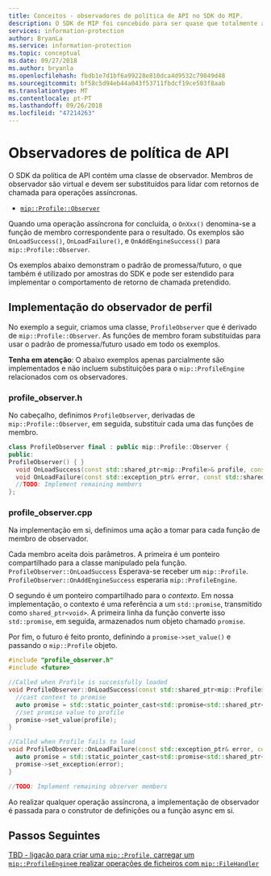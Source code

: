 ```yaml
---
title: Conceitos - observadores de política de API no SDK do MIP.
description: O SDK de MIP foi concebido para ser quase que totalmente assíncrono. Este artigo ajuda-o a compreender como os observadores de API de política são implementados e utilizados para assincronicidade.
services: information-protection
author: BryanLa
ms.service: information-protection
ms.topic: conceptual
ms.date: 09/27/2018
ms.author: bryanla
ms.openlocfilehash: fbdb1e7d1bf6a99228e810dca4d9532c79849d48
ms.sourcegitcommit: bf58c5d94eb44a043f53711fbdcf19ce503f8aab
ms.translationtype: MT
ms.contentlocale: pt-PT
ms.lasthandoff: 09/26/2018
ms.locfileid: "47214263"
---
```

# <a name="policy-api-observers"></a>Observadores de política de API

O SDK da política de API contém uma classe de observador. Membros de observador são virtual e devem ser substituídos para lidar com retornos de chamada para operações assíncronas.

- [`mip::Profile::Observer`](reference/class_mip_Profile_observer.md)

Quando uma operação assíncrona for concluída, o `OnXxx()` denomina-se a função de membro correspondente para o resultado. Os exemplos são `OnLoadSuccess()`, `OnLoadFailure()`, e `OnAddEngineSuccess()` para `mip::Profile::Observer`.

Os exemplos abaixo demonstram o padrão de promessa/futuro, o que também é utilizado por amostras do SDK e pode ser estendido para implementar o comportamento de retorno de chamada pretendido. 

## <a name="profile-observer-implementation"></a>Implementação do observador de perfil

No exemplo a seguir, criamos uma classe, `ProfileObserver` que é derivado de `mip::Profile::Observer`. As funções de membro foram substituídas para usar o padrão de promessa/futuro usado em todo os exemplos.

**Tenha em atenção**: O abaixo exemplos apenas parcialmente são implementados e não incluem substituições para o `mip::ProfileEngine` relacionados com os observadores.

### <a name="profileobserverh"></a>profile_observer.h

No cabeçalho, definimos `ProfileObserver`, derivadas de `mip::Profile::Observer`, em seguida, substituir cada uma das funções de membro.

```cpp
class ProfileObserver final : public mip::Profile::Observer {
public:
ProfileObserver() { }
  void OnLoadSuccess(const std::shared_ptr<mip::Profile>& profile, const std::shared_ptr<void>& context) override;
  void OnLoadFailure(const std::exception_ptr& error, const std::shared_ptr<void>& context) override;
  //TODO: Implement remaining members
};
```

### <a name="profileobservercpp"></a>profile_observer.cpp

Na implementação em si, definimos uma ação a tomar para cada função de membro de observador.

Cada membro aceita dois parâmetros. A primeira é um ponteiro compartilhado para a classe manipulado pela função. `ProfileObserver::OnLoadSuccess` Esperava-se receber um `mip::Profile`. `ProfileObserver::OnAddEngineSuccess` esperaria `mip::ProfileEngine`.

O segundo é um ponteiro compartilhado para o *contexto*. Em nossa implementação, o contexto é uma referência a um `std::promise`, transmitido como `shared_ptr<void>`. A primeira linha da função converte isso `std::promise`, em seguida, armazenados num objeto chamado `promise`.

Por fim, o futuro é feito pronto, definindo a `promise->set_value()` e passando o `mip::Profile` objeto.

```cpp
#include "profile_observer.h"
#include <future>

//Called when Profile is successfully loaded
void ProfileObserver::OnLoadSuccess(const std::shared_ptr<mip::Profile>& profile, const std::shared_ptr<void>& context) {
  //cast context to promise
  auto promise = std::static_pointer_cast<std::promise<std::shared_ptr<mip::Profile>>>(context);
  //set promise value to profile
  promise->set_value(profile);
}

//Called when Profile fails to load
void ProfileObserver::OnLoadFailure(const std::exception_ptr& error, const std::shared_ptr<void>& context) {
  auto promise = std::static_pointer_cast<std::promise<std::shared_ptr<mip::Profile>>>(context);
  promise->set_exception(error);
}

//TODO: Implement remaining observer members
```

Ao realizar qualquer operação assíncrona, a implementação de observador é passada para o construtor de definições ou a função async em si. 

## <a name="next-steps"></a>Passos Seguintes

[TBD - ligação para criar uma `mip::Profile`, carregar um `mip::ProfileEngine`e realizar operações de ficheiros com `mip::FileHandler`]()